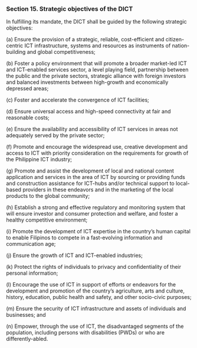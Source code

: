 ### Section 15. Strategic objectives of the DICT

In fulfilling its mandate, the DICT shall be guided by the following strategic objectives:

(a) Ensure the provision of a strategic, reliable, cost-efficient and citizen-centric ICT infrastructure, systems and resources as instruments of
nation-building and global competitiveness;

(b) Foster a policy environment that will promote a broader market-led ICT and ICT-enabled services sector, a level playing field, partnership
between the public and the private sectors, strategic alliance with foreign investors and balanced investments between high-growth and economically
depressed areas;

(c) Foster and accelerate the convergence of ICT facilities;

(d) Ensure universal access and high-speed connectivity at fair and reasonable costs;

(e) Ensure the availability and accessibility of ICT services in areas not adequately served by the private sector;

(f) Promote and encourage the widespread use, creative development and access to ICT with priority consideration on the requirements for growth of
the Philippine ICT industry;

(g) Promote and assist the development of local and national content application and services in the area of ICT by sourcing or providing funds and
construction assistance for ICT-hubs and/or technical support to local-based providers in these endeavors and in the marketing of the local products
to the global community;

(h) Establish a strong and effective regulatory and monitoring system that will ensure investor and consumer protection and welfare, and foster a
healthy competitive environment;

(i) Promote the development of ICT expertise in the country’s human capital to enable Filipinos to compete in a fast-evolving information and communication
age;

(j) Ensure the growth of ICT and ICT-enabled industries;

(k) Protect the rights of individuals to privacy and confidentiality of their personal information;

(l) Encourage the use of ICT in support of efforts or endeavors for the development and promotion of the country’s agriculture, arts and culture,
history, education, public health and safety, and other socio-civic purposes;

(m) Ensure the security of ICT infrastructure and assets of individuals and businesses; and

(n) Empower, through the use of ICT, the disadvantaged segments of the population, including persons with disabilities (PWDs) or who are
differently-abled.
